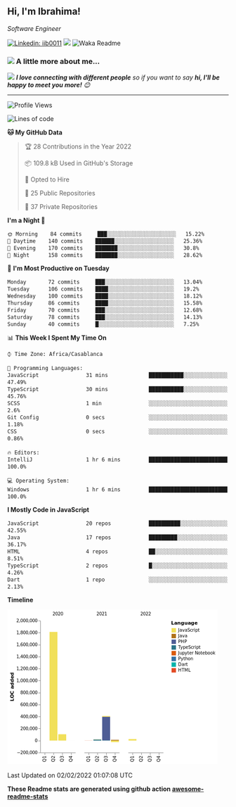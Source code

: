 <h2>Hi, I'm Ibrahima! </h2>
<p><em>Software Engineer 
</em></p>


[![Linkedin: iib0011](https://img.shields.io/badge/-iib0011-blue?style=flat-square&logo=Linkedin&logoColor=white&link=https://www.linkedin.com/in/iib0011/)](https://www.linkedin.com/in/iib0011/)
![](https://visitor-badge.glitch.me/badge?page_id=iib0011)
![Waka Readme](https://github.com/iib0011/iib0011/workflows/Waka%20Readme/badge.svg)


### <img src="https://media.giphy.com/media/VgCDAzcKvsR6OM0uWg/giphy.gif" width="50"> A little more about me...  


<img src="https://media.giphy.com/media/LnQjpWaON8nhr21vNW/giphy.gif" width="60"> <em><b>I love connecting with different people</b> so if you want to say <b>hi, I'll be happy to meet you more!</b> 😊</em>

---
<!--START_SECTION:waka-->
![Profile Views](http://img.shields.io/badge/Profile%20Views-3-blue)

![Lines of code](https://img.shields.io/badge/From%20Hello%20World%20I%27ve%20Written-2%20Million%20lines%20of%20code-blue)

**🐱 My GitHub Data** 

> 🏆 28 Contributions in the Year 2022
 > 
> 📦 109.8 kB Used in GitHub's Storage 
 > 
> 💼 Opted to Hire
 > 
> 📜 25 Public Repositories 
 > 
> 🔑 37 Private Repositories  
 > 
**I'm a Night 🦉** 

```text
🌞 Morning    84 commits     ███░░░░░░░░░░░░░░░░░░░░░░   15.22% 
🌆 Daytime    140 commits    ██████░░░░░░░░░░░░░░░░░░░   25.36% 
🌃 Evening    170 commits    ███████░░░░░░░░░░░░░░░░░░   30.8% 
🌙 Night      158 commits    ███████░░░░░░░░░░░░░░░░░░   28.62%

```
📅 **I'm Most Productive on Tuesday** 

```text
Monday       72 commits     ███░░░░░░░░░░░░░░░░░░░░░░   13.04% 
Tuesday      106 commits    ████░░░░░░░░░░░░░░░░░░░░░   19.2% 
Wednesday    100 commits    ████░░░░░░░░░░░░░░░░░░░░░   18.12% 
Thursday     86 commits     ████░░░░░░░░░░░░░░░░░░░░░   15.58% 
Friday       70 commits     ███░░░░░░░░░░░░░░░░░░░░░░   12.68% 
Saturday     78 commits     ███░░░░░░░░░░░░░░░░░░░░░░   14.13% 
Sunday       40 commits     █░░░░░░░░░░░░░░░░░░░░░░░░   7.25%

```


📊 **This Week I Spent My Time On** 

```text
⌚︎ Time Zone: Africa/Casablanca

💬 Programming Languages: 
JavaScript               31 mins             ███████████░░░░░░░░░░░░░░   47.49% 
TypeScript               30 mins             ███████████░░░░░░░░░░░░░░   45.76% 
SCSS                     1 min               ░░░░░░░░░░░░░░░░░░░░░░░░░   2.6% 
Git Config               0 secs              ░░░░░░░░░░░░░░░░░░░░░░░░░   1.18% 
CSS                      0 secs              ░░░░░░░░░░░░░░░░░░░░░░░░░   0.86%

🔥 Editors: 
IntelliJ                 1 hr 6 mins         █████████████████████████   100.0%

💻 Operating System: 
Windows                  1 hr 6 mins         █████████████████████████   100.0%

```

**I Mostly Code in JavaScript** 

```text
JavaScript               20 repos            ██████████░░░░░░░░░░░░░░░   42.55% 
Java                     17 repos            █████████░░░░░░░░░░░░░░░░   36.17% 
HTML                     4 repos             ██░░░░░░░░░░░░░░░░░░░░░░░   8.51% 
TypeScript               2 repos             █░░░░░░░░░░░░░░░░░░░░░░░░   4.26% 
Dart                     1 repo              ░░░░░░░░░░░░░░░░░░░░░░░░░   2.13%

```


**Timeline**

![Chart not found](https://raw.githubusercontent.com/iib0011/iib0011/master/charts/bar_graph.png) 


 Last Updated on 02/02/2022 01:07:08 UTC
<!--END_SECTION:waka-->

**These Readme stats are generated using github action [awesome-readme-stats](https://github.com/iib0011/waka-readme-stats)**
